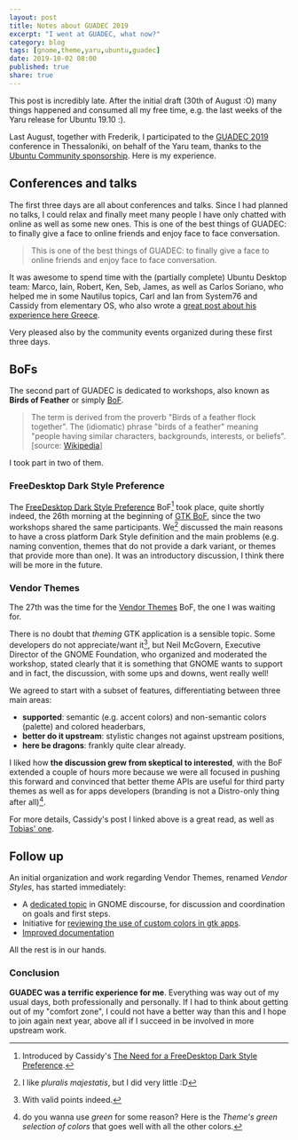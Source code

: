 ```yaml
---
layout: post
title: Notes about GUADEC 2019
excerpt: "I went at GUADEC, what now?"
category: blog
tags: [gnome,theme,yaru,ubuntu,guadec]
date: 2019-10-02 08:00
published: true
share: true
---
```



This post is incredibly late. After the initial draft (30th of August :O) many things happened and consumed all my free time, e.g. the last weeks of the Yaru release for Ubuntu 19.10 :).

 Last August, together with Frederik, I participated to the [GUADEC 2019](https://2019.guadec.org/) conference in Thessaloníki, on behalf of the Yaru team, thanks to the [Ubuntu Community sponsorship](https://clobrano.github.io/blog/i-am-going-to-guadec/). Here is my experience.


## Conferences and talks

The first three days are all about conferences and talks. Since I had planned no talks, I could relax and finally meet many people I have only chatted with online as well as some new ones. This is one of the best things of GUADEC: to finally give a face to online friends and enjoy face to face conversation.

> This is one of the best things of GUADEC: to finally give a face to online friends and enjoy face to face conversation.

It was awesome to spend time with the (partially complete) Ubuntu Desktop team: Marco, Iain, Robert, Ken, Seb, James, as well as Carlos Soriano, who helped me in some Nautilus topics, Carl and Ian from System76 and Cassidy from elementary OS, who also wrote a [great post about his experience here Greece](https://blog.elementary.io/elementary-at-guadec-2019/).

Very pleased also by the community events organized during these first three days.

## BoFs

The second part of GUADEC is dedicated to workshops, also known as **Birds of Feather** or simply [BoF](https://schedule.guadec.org/bofs).

> The term is derived from the proverb "Birds of a feather flock together". The (idiomatic) phrase "birds of a feather" meaning "people having similar characters, backgrounds, interests, or beliefs".
[source: [Wikipedia](https://en.wikipedia.org/wiki/Birds_of_a_feather_(computing))]

 I took part in two of them.

### FreeDesktop Dark Style Preference

The [FreeDesktop Dark Style Preference](https://schedule.guadec.org/bofs/194) BoF[^2] took place, quite shortly indeed, the 26th morning at the beginning of [GTK BoF](https://schedule.guadec.org/bofs/197), since the two workshops shared the same participants. We[^1] discussed the main reasons to have a cross platform Dark Style definition and the main problems (e.g. naming convention, themes that do not provide a dark variant, or themes that provide more than one). It was an introductory discussion, I think there will be more in the future.

### Vendor Themes

The 27th was the time for the [Vendor Themes](https://schedule.guadec.org/bofs/314) BoF, the one I was waiting for. 

There is no doubt that *theming* GTK application is a sensible topic. Some developers do not appreciate/want it[^3], but Neil McGovern, Executive Director of the GNOME Foundation, who organized and moderated the workshop, stated clearly that it is something that GNOME wants to support and in fact, the discussion, with some ups and downs, went really well!

We agreed to start with a subset of features, differentiating between three main areas:

- **supported**: semantic (e.g. accent colors) and non-semantic colors (palette) and colored headerbars,
- **better do it upstream**: stylistic changes not against upstream positions,
- **here be dragons**: frankly quite clear already.


I liked how **the discussion grew from skeptical to interested**, with the BoF extended a couple of hours more because we were all focused in pushing this forward and convinced that better theme APIs are useful for third party themes as well as for apps developers (branding is not a Distro-only thing after all)[^4].

For more details, Cassidy's post I linked above is a great read, as well as [Tobias' one](https://blogs.gnome.org/tbernard/2019/09/05/guadec-2019/).

## Follow up

An initial organization and work regarding Vendor Themes, renamed *Vendor Styles*, has started immediately:

- A [dedicated topic](https://discourse.gnome.org/t/gtk-adwaita-and-vendor-styles/1641) in GNOME discourse, for discussion and coordination on goals and first steps.
- Initiative for [reviewing the use of custom colors in gtk apps](https://gitlab.gnome.org/GNOME/Initiatives/issues/11).
- [Improved documentation](https://gitlab.gnome.org/GNOME/gtk/commits/wip/jimmac/document-public-colors) 

All the rest is in our hands.

### Conclusion

**GUADEC was a terrific experience for me**. Everything was way out of my usual days, both professionally and personally. If I had to think about getting out of my "comfort zone", I could not have a better way than this and I hope to join again next year, above all if I succeed in be involved in more upstream work.


[^1]: I like *pluralis majestatis*, but I did very little :D
[^2]: Introduced by Cassidy's [The Need for a FreeDesktop Dark Style Preference](https://www.youtube.com/watch?v=gi_3b81eBUE).
[^3]: With valid points indeed.
[^4]: do you wanna use *green* for some reason? Here is the *Theme's green selection of colors* that goes well with all the other colors.
